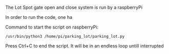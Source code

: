 The Lot Spot gate open and close system is run by a raspberryPi

In order to run the code, one ha

Command to start the script on raspberryPi:
```
/usr/bin/python3 /home/pi/parking_lot/parking_lot.py
```


Press Ctrl+C to end the script. It will be in an endless loop untill interrupted